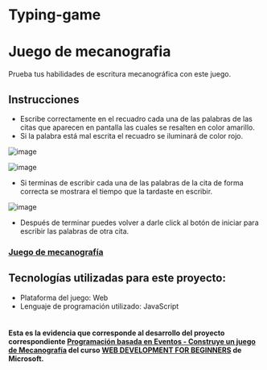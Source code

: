 # Typing-game
<h1>Juego de mecanografia</h1>

Prueba tus habilidades de escritura mecanográfica con este juego.
## Instrucciones
- Escribe correctamente en el recuadro cada una de las palabras de las citas que aparecen en pantalla las cuales se resalten en color amarillo.
- Si la palabra está mal escrita el recuadro se iluminará de color rojo.
  
![image](https://github.com/Yoel-Gasca/Typing-game/assets/83617933/9eb1815a-84bc-46d7-82dc-c5b4ae0a12e5)

![image](https://github.com/Yoel-Gasca/Typing-game/assets/83617933/110bcb8c-210f-4401-8b92-98a303ccb108)

- Si terminas de escribir cada una de las palabras de la cita de forma correcta se mostrara el tiempo que la tardaste en escribir.

![image](https://github.com/Yoel-Gasca/Typing-game/assets/83617933/996e6fe5-54aa-49de-8f29-4b48f3e8a936)

- Después de terminar puedes volver a darle click al botón de iniciar para escribir las palabras de otra cita.

<h3><a href="https://yoel-gasca.github.io/Typing-game/">Juego de mecanografía</a></h3>

  ## Tecnologías utilizadas para este proyecto:<br/>
- Plataforma del juego: Web <br/>
- Lenguaje de programación utilizado: JavaScript <br/> <br/>

#### Esta es la evidencia que corresponde al desarrollo del proyecto correspondiente <a href="https://github.com/microsoft/Web-Dev-For-Beginners/blob/main/4-typing-game/translations/README.es.md">Programación basada en Eventos - Construye un juego de Mecanografía</a> del curso <a href="https://github.com/microsoft/Web-Dev-For-Beginners">WEB DEVELOPMENT FOR BEGINNERS</a> de Microsoft.

